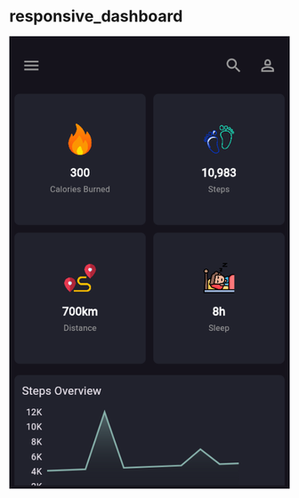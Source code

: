 # responsive_dashboard



![image alt](https://github.com/AbdulSalam78976/Responsive_Dashboard/blob/4aef0dc043fbc309106ef96ae8a96d965d773b0b/Sample%20Images/Screenshot%20(5).png)
